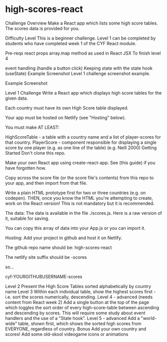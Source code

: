 # high-scores-react
Challenge Overview
Make a React app which lists some high score tables. The scores data is provided for you.

Difficulty Level
This is a beginner challenge. Level 1 can be completed by students who have completed week 1 of the CYF React module.

Pre-reqs
react props
array.map method as used in React JSX
To finish level 4

event handling (handle a button click)
Keeping state with the state hook (useState)
Example Screenshot
Level 1 challenge screenshot example.

Example Screenshot

Level 1 Challenge
Write a React app which displays high score tables for the given data.

Each country must have its own High Score table displayed.

Your app must be hosted on Netlify (see "Hosting" below).

You must make AT LEAST:

HighScoreTable - a table with a country name and a list of player-scores for that country.
PlayerScore - component responsible for displaying a single score by one player (e.g. as one line of the table) (e.g. Neill 2000)
Getting Started
Don't clone this repo.

Make your own React app using create-react-app. See (this guide) if you have forgotten how.

Copy across the score file (or the score file's contents) from this repo to your app, and then import from that file.

Write a plain HTML prototype first for two or three countries (e.g. on codepen). THEN, once you know the HTML you're attempting to create, work on the React version! This is not mandatory but it is recommended.

The data:
The data is available in the file ./scores.js. Here is a raw version of it, suitable for saving.

You can copy this array of data into your App.js or you can import it.

Hosting:
Add your project in github and host it on Netlify.

The github repo name should be: high-scores-react

The netlify site suffix should be -scores

so...

cyf-YOURGITHUBUSERNAME-scores

Level 2
Present the High Score Tables sorted alphabetically by country name
Level 3
Within each individual table, show the highest scores first - i.e. sort the scores numerically, descending.
Level 4 - advanced (needs content from React week 2)
Add a single button at the top of the page which toggles the sort order of every high-score-table between ascending and descending by scores. This will require some study about event handlers and the use of a "State hook".
Level 5 - advanced
Add a "world-wide" table, shown first, which shows the sorted high scores from EVERYONE, regardless of country.
Bonus
Add your own country and scores!
Add some old-skool videogame icons or animations